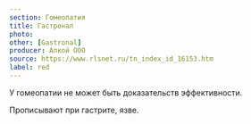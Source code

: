 ```yaml
---
section: Гомеопатия
title: Гастронал
photo:
other: [Gastronal]
producer: Алкой ООО
source: https://www.rlsnet.ru/tn_index_id_16153.htm
label: red
---
```


У гомеопатии не может быть доказательств эффективности.

Прописывают при гастрите, язве.

